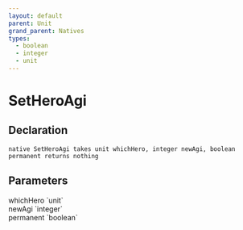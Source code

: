 ```yaml
---
layout: default
parent: Unit
grand_parent: Natives
types:
  - boolean
  - integer
  - unit
---
```


# SetHeroAgi

## Declaration

```
native SetHeroAgi takes unit whichHero, integer newAgi, boolean permanent returns nothing
```

## Parameters
<dl>
  <dt>whichHero `unit`</dt>
  <dd></dd>

  <dt>newAgi `integer`</dt>
  <dd></dd>

  <dt>permanent `boolean`</dt>
  <dd></dd>
</dl>